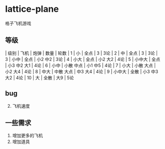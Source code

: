 # lattice-plane
格子飞机游戏

## 等级
| 级别	| 飞机	  | 炮弹		  | 数量      		| 轮数
| 1		| 小		  | 全点		  | 3      		  | 3论
| 2		| 中		  | 全点		  | 3 			    | 3论
| 3		| 小中	  | 全点		  | 小2 中2 		  | 3论
| 4		| 小大	  | 全点		  | 小2 大2 		  | 4论
| 5		| 小中大	| 全点		  | 小3 中2 大1	  | 4论
| 6		| 小中	  | 小散 中点	| 小1 中5		  | 4论
| 7		| 小大	  | 小散 大点	| 小2 大4		  | 4论
| 8		| 中大	  | 中散 大点	| 中3 大4		  | 4论
| 9		| 小中大	| 全散		  | 小3 中3 大2	  | 4论
| 10	| 大		  | 全散		  | 大9			    | 5论

## bug
2. 飞机速度

## 一些需求
1. 增加更多的飞机
2. 增加道具
